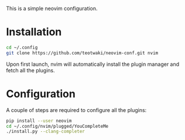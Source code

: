 This is a simple neovim configuration.

# Installation

```bash
cd ~/.config
git clone https://github.com/teotwaki/neovim-conf.git nvim
```

Upon first launch, nvim will automatically install the plugin manager and fetch all the plugins.

# Configuration

A couple of steps are required to configure all the plugins:

```bash
pip install --user neovim
cd ~/.config/nvim/plugged/YouCompleteMe
./install.py --clang-completer
```
